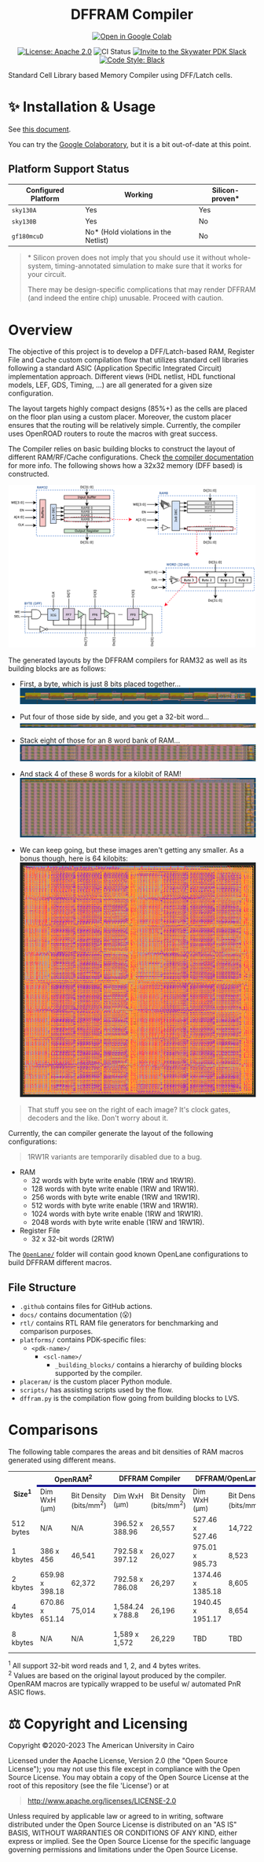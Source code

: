 <h1 align="center"> DFFRAM Compiler</h1>
<p align="center">
  <a href="https://colab.research.google.com/github/Cloud-V/DFFRAM/blob/main/dffram.ipynb"><img src="https://colab.research.google.com/assets/colab-badge.svg" alt="Open in Google Colab"/></a>
</p>
<p align="center">
    <a href="https://opensource.org/licenses/Apache-2.0"><img src="https://img.shields.io/badge/License-Apache%202.0-blue.svg" alt="License: Apache 2.0"/></a>
    <img src="https://github.com/AUCOHL/DFFRAM/actions/workflows/main.yml/badge.svg?branch=main" alt="CI Status" />
    <a href="https://invite.skywater.tools"><img src="https://img.shields.io/badge/Community-Skywater%20PDK%20Slack-ff69b4?logo=slack" alt="Invite to the Skywater PDK Slack"/></a>
    <a href="https://github.com/psf/black"><img src="https://img.shields.io/badge/code%20style-black-000000.svg" alt="Code Style: Black"/></a>
</p>

Standard Cell Library based Memory Compiler using DFF/Latch cells.

# ✨ Installation & Usage

See [this document](./docs/Usage.md).

You can try the
[Google Colaboratory](https://colab.research.google.com/github/Cloud-V/DFFRAM/blob/main/dffram.ipynb),
but it is a bit out-of-date at this point.

## Platform Support Status

| Configured Platform | Working | Silicon-proven\* |
| - | - | - |
| `sky130A` | Yes | Yes |
| `sky130B` | Yes | No |
| `gf180mcuD` | No\* (Hold violations in the Netlist) | No |

> \* Silicon proven does not imply that you should use it without whole-system,
> timing-annotated simulation to make sure that it works for your circuit.
>
> There may be design-specific complications that may render DFFRAM (and indeed
> the entire chip) unusable. Proceed with caution.

# Overview

The objective of this project is to develop a DFF/Latch-based RAM, Register File
and Cache custom compilation flow that utilizes standard cell libraries
following a standard ASIC (Application Specific Integrated Circuit)
implementation approach. Different views (HDL netlist, HDL functional models,
LEF, GDS, Timing, …) are all generated for a given size configuration.

The layout targets highly compact designs (85%+) as the cells are placed on the
floor plan using a custom placer. Moreover, the custom placer ensures that the
routing will be relatively simple. Currently, the compiler uses OpenROAD routers
to route the macros with great success.

The Compiler relies on basic building blocks to construct the layout of
different RAM/RF/Cache configurations. Check
[the compiler documentation](./docs/) for more info. The following shows how a
32x32 memory (DFF based) is constructed.

![](./docs/img/ram_ex.png)

The generated layouts by the DFFRAM compilers for RAM32 as well as its building
blocks are as follows:

* First, a byte, which is just 8 bits placed together...
  ![GDS layout of a byte](./docs/img/1x8.png)

* Put four of those side by side, and you get a 32-bit word...
  ![GDS layout of a word](./docs/img/1x32.png)

* Stack eight of those for an 8 word bank of RAM...
  ![GDS layout of 8 words stacked vertically](./docs/img/8x32.png)

* And stack 4 of these 8 words for a kilobit of RAM!
  ![GDS layout of 4x8 words stacked vertically](./docs/img/32x32.png)

* We can keep going, but these images aren't getting any smaller. As a bonus
  though, here is 64 kilobits: ![8kbytes](./docs/img/8kb_layout.png)

> That stuff you see on the right of each image? It's clock gates, decoders and
> the like. Don't worry about it.

Currently, the can compiler generate the layout of the following configurations:

> 1RW1R variants are temporarily disabled due to a bug.

* RAM
  * 32 words with byte write enable (1RW and 1RW1R).
  * 128 words with byte write enable (1RW and 1RW1R).
  * 256 words with byte write enable (1RW and 1RW1R).
  * 512 words with byte write enable (1RW and 1RW1R).
  * 1024 words with byte write enable (1RW and 1RW1R).
  * 2048 words with byte write enable (1RW and 1RW1R).
* Register File
  * 32 x 32-bit words (2R1W)

The [`OpenLane/`](./OpenLane) folder will contain good known OpenLane
configurations to build DFFRAM different macros.

## File Structure

* `.github` contains files for GitHub actions.
* `docs/` contains documentation (😮)
* `rtl/` contains RTL RAM file generators for benchmarking and comparison
  purposes.
* `platforms/` contains PDK-specific files:
  * `<pdk-name>/`
    * `<scl-name>/`
      * `_building_blocks/` contains a hierarchy of building blocks supported by
        the compiler.
* `placeram/` is the custom placer Python module.
* `scripts/` has assisting scripts used by the flow.
* `dffram.py` is the compilation flow going from building blocks to LVS.

# Comparisons

The following table compares the areas and bit densities of RAM macros generated
using different means.

<table>
  <tr>
    <th rowspan="2">Size<sup>1</sup></th> 
    <th colspan="2">OpenRAM<sup>2</sup></th> 
    <th colspan="2">DFFRAM Compiler</th> 
    <th colspan="2">DFFRAM/OpenLane</th> 
    <th colspan="2">RTL/OpenLane</th>
  </tr>
  <tr style="border-top:4px solid darkblue;">
    <td> Dim WxH (μm) </td> <td> Bit Density (bits/mm<sup>2</sup>) </td>
    <td> Dim WxH (μm) </td> <td> Bit Density (bits/mm<sup>2</sup>) </td>
    <td> Dim WxH (μm) </td> <td> Bit Density (bits/mm<sup>2</sup>) </td>
    <td> Dim WxH (μm) </td> <td> Bit Density (bits/mm<sup>2</sup>) </td>
  </tr>
  <tr>
    <td> 512 bytes </td>
    <td> N/A </td> <td> N/A </td>
    <td> 396.52 x 388.96 </td> <td> 26,557 </td>
    <td> 527.46 x 527.46 </td> <td> 14,722 </td>
    <td> 680.25 x 690.97 </td> <td> 8,714 </td>
  </tr>
  <tr>
    <td> 1 kbytes </td>
    <td> 386 x 456 </td> <td> 46,541 </td>
    <td> 792.58  x 397.12 <td> 26,027 </td>
    <td> 975.01 x 985.73 </td> <td> 8,523 </td>
    <td> 1,050 x 1,060 </td> <td> 7,360 </td>
  </tr>
  <tr>
    <td> 2 kbytes </td>
    <td> 659.98 x 398.18  </td> <td> 62,372 </td>
    <td> 792.58 x 786.08 </td> <td> 26,297 </td>
    <td> 1374.46 x 1385.18 </td> <td> 8,605 </td>
    <td> 1,439.615 x 1,450.335 </td> <td> 7,847 </td>
  </tr>
  <tr>
    <td> 4 kbytes </td>
    <td> 670.86 x 651.14 </td> <td> 75,014 </td>
    <td> 1,584.24 x 788.8 </td> <td> 26,196 </td>
    <td> 1940.45 x 1951.17 </td> <td> 8,654 </td>
    <td> 2,074 x 2,085 </td> <td> 7,578 </td>

</tr>
  <tr>
    <td> 8 kbytes </td>
    <td> N/A </td> <td> N/A </td>
    <td> 1,589 x 1,572</td> <td> 26,229 </td>
    <td> TBD </td> <td> TBD </td>
    <td> 2,686.610 x 2,697.330 </td> <td> 9,043 </td>
  </tr>
</table>

<sup>1</sup> All support 32-bit word reads and 1, 2, and 4 bytes
writes.\
<sup>2</sup> Values are based on the original layout produced by the
compiler. OpenRAM macros are typically wrapped to be useful w/ automated PnR
ASIC flows.

# ⚖️ Copyright and Licensing

<a id="copyright-and-licensing"></a>

Copyright ©2020-2023 The American University in Cairo

Licensed under the Apache License, Version 2.0 (the "Open Source License"); you
may not use this file except in compliance with the Open Source License. You may
obtain a copy of the Open Source License at the root of this repository (see the
file 'License') or at

> http://www.apache.org/licenses/LICENSE-2.0

Unless required by applicable law or agreed to in writing, software distributed
under the Open Source License is distributed on an "AS IS" BASIS, WITHOUT
WARRANTIES OR CONDITIONS OF ANY KIND, either express or implied. See the Open
Source License for the specific language governing permissions and limitations
under the Open Source License.
